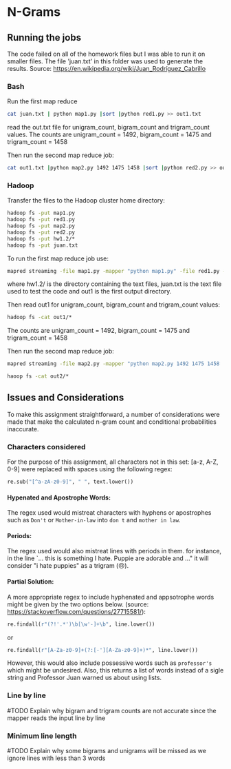 # N-Grams

## Running the jobs
The code failed on all of the homework files but I was able to run it on smaller files. The file 'juan.txt' in this folder was used to generate the results. Source: https://en.wikipedia.org/wiki/Juan_Rodríguez_Cabrillo
### Bash
Run the first map reduce
```bash
cat juan.txt | python map1.py |sort |python red1.py >> out1.txt
```
read the out.txt file for unigram_count, bigram_count and trigram_count values. The counts are unigram_count = 1492, bigram_count = 1475 and trigram_count = 1458

Then run the second map reduce job:
```bash
cat out1.txt |python map2.py 1492 1475 1458 |sort |python red2.py >> out2.txt
```
### Hadoop
Transfer the files to the Hadoop cluster home directory:
```cmd
hadoop fs -put map1.py
hadoop fs -put red1.py
hadoop fs -put map2.py
hadoop fs -put red2.py
hadoop fs -put hw1.2/*
hadoop fs -put juan.txt
```
To run the first map reduce job use:
```cmd
mapred streaming -file map1.py -mapper "python map1.py" -file red1.py -reducer "python red1.py" -input juan.txt -output out1
```
where hw1.2/ is the directory containing the text files, juan.txt is the text file used to test the code and out1 is the first output directory.

Then read out1 for unigram_count, bigram_count and trigram_count values:
```cmd
hadoop fs -cat out1/*
```
The counts are unigram_count = 1492, bigram_count = 1475 and trigram_count = 1458

Then run the second map reduce job:
```cmd
mapred streaming -file map2.py -mapper "python map2.py 1492 1475 1458  " -file red2.py -reducer "python red2.py" -input out1/* -output out2
```
```cmd
haoop fs -cat out2/*
```

## Issues and Considerations

To make this assignment straightforward, a number of considerations were made that make the calculated n-gram count and conditional probabilities inaccurate.

### Characters considered

For the purpose of this assignment, all characters not in this set: [a-z, A-Z, 0-9] were replaced with spaces using the following regex:
```python
re.sub("[^a-zA-z0-9]", " ", text.lower())
```
#### Hypenated and Apostrophe Words:
The regex used would mistreat characters with hyphens or apostrophes such as `Don't` or `Mother-in-law` into `don t` and `mother in law`. 
#### Periods:
The regex used would also mistreat lines with periods in them. for instance, in the line `... this is something I hate. Puppie are adorable and ..." it will consider "i hate puppies" as a trigram (😢).
#### Partial Solution:
A more appropriate regex to include hyphenated and appsotrophe words might be given by the two options below. (source: https://stackoverflow.com/questions/27715581/):
```python
re.findall(r"(?!'.*')\b[\w'-]+\b", line.lower())
```
or
```python
re.findall(r"[A-Za-z0-9]+(?:[-'][A-Za-z0-9]+)*", line.lower())
```
However, this would also include possessive words such as `professor's` which might be undesired. Also, this returns a list of words instead of a sigle string and Professor Juan warned us about using lists. 

### Line by line
#TODO Explain why bigram and trigram counts are not accurate since the mapper reads the input line by line

### Minimum line length
#TODO Explain why some bigrams and unigrams will be missed as we ignore lines with less than 3 words
